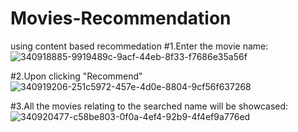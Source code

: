 # Movies-Recommendation
 using content based recommedation
#1.Enter the movie name:
![340918885-9919489c-9acf-44eb-8f33-f7686e35a56f](https://github.com/user-attachments/assets/5af049ae-6f9a-4fd5-a211-21281acb4700)

#2.Upon clicking "Recommend"
![340919206-251c5972-457e-4d0e-8804-9cf56f637268](https://github.com/user-attachments/assets/b57d650f-5f4e-4ac6-a829-a1552b6abdba)

#3.All the movies relating to the searched name will be showcased:
![340920477-c58be803-0f0a-4ef4-92b9-4f4ef9a776ed](https://github.com/user-attachments/assets/b589527b-59cc-40b3-9db5-d431b51533df)
